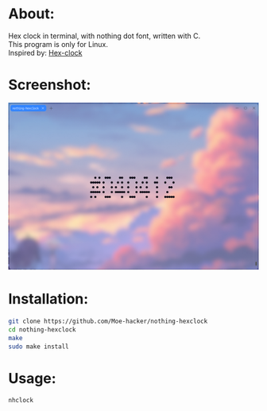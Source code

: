 # About:
Hex clock in terminal, with nothing dot font, written with C.      
This program is only for Linux.      
Inspired by: [Hex-clock](https://github.com/jacopocolo/Hex-clock)
# Screenshot:
![](https://github.com/Moe-hacker/nothing-hexclock/raw/main/screenshot.png)
# Installation:
```sh
git clone https://github.com/Moe-hacker/nothing-hexclock
cd nothing-hexclock
make
sudo make install
```
# Usage:
```
nhclock
```